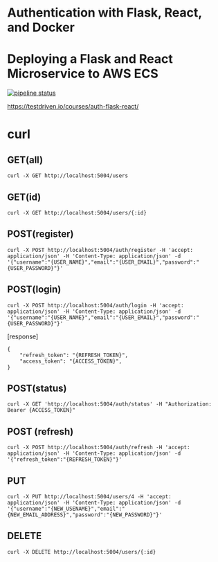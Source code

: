 # Authentication with Flask, React, and Docker
# Deploying a Flask and React Microservice to AWS ECS
[![pipeline status](https://gitlab.com/testdriven/flask-react-auth/badges/master/pipeline.svg)](https://gitlab.com/testdriven/flask-react-auth/commits/master)

https://testdriven.io/courses/auth-flask-react/

# curl
## GET(all)
```shell
curl -X GET http://localhost:5004/users
```

## GET(id)
```shell
curl -X GET http://localhost:5004/users/{:id}
```

## POST(register)
```shell
curl -X POST http://localhost:5004/auth/register -H 'accept: application/json' -H 'Content-Type: application/json' -d '{"username":"{USER_NAME}","email":"{USER_EMAIL}","password":"{USER_PASSWORD}"}'
```

## POST(login)
```shell
curl -X POST http://localhost:5004/auth/login -H 'accept: application/json' -H 'Content-Type: application/json' -d '{"username":"{USER_NAME}","email":"{USER_EMAIL}","password":"{USER_PASSWORD}"}'
```

[response]
```shell
{
    "refresh_token": "{REFRESH_TOKEN}",
    "access_token": "{ACCESS_TOKEN}",
}
```

## POST(status)
```shell
curl -X GET 'http://localhost:5004/auth/status' -H "Authorization: Bearer {ACCESS_TOKEN}"
```

## POST (refresh)
```shell
curl -X POST http://localhost:5004/auth/refresh -H 'accept: application/json' -H 'Content-Type: application/json' -d '{"refresh_token":"{REFRESH_TOKEN}"}'
```

## PUT
```shell
curl -X PUT http://localhost:5004/users/4 -H 'accept: application/json' -H 'Content-Type: application/json' -d '{"username":"{NEW_USENAME}","email":"{NEW_EMAIL_ADDRESS}","password":"{NEW_PASSWORD}"}'
```

## DELETE
```shell
curl -X DELETE http://localhost:5004/users/{:id}
```